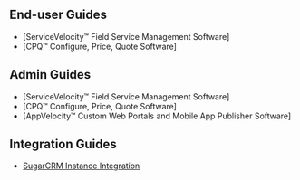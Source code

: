 ## End-user Guides

- [ServiceVelocity&trade; Field Service Management Software]
- [CPQ&trade; Configure, Price, Quote Software]

## Admin Guides

- [ServiceVelocity&trade; Field Service Management Software]
- [CPQ&trade; Configure, Price, Quote Software]
- [AppVelocity&trade; Custom Web Portals and Mobile App Publisher Software]

## Integration Guides

- [SugarCRM Instance Integration](sugar_instance.html)

